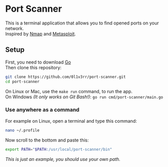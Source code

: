 # Port Scanner
This is a terminal application that allows you to find opened ports on your network.<br>
Inspired by [Nmap](https://github.com/nmap/nmap) and [Metasploit](https://github.com/rapid7/metasploit-framework).

## Setup
First, you need to download [Go](https://golang.org/dl/)<br>
Then clone this repository:
```sh
git clone https://github.com/0l1v3rr/port-scanner.git
cd port-scanner
```
On Linux or Mac, use the `make run` command, to run the app.<br>
On Windows *(It only works on Git Bash!)*: `go run cmd/port-scanner/main.go`

### Use anywhere as a command
For example on Linux, open a terminal and type this command:
```sh
nano ~/.profile
```
Now scroll to the bottom and paste this:
```sh
export PATH="$PATH:/usr/local/port-scanner/bin"
```
*This is just an example, you should use your own path.*